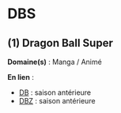 # DBS

## (1) Dragon Ball Super

**Domaine(s)** : Manga / Animé

**En lien** :

+ [DB](db.md) : saison antérieure
+ [DBZ](dbz.md) : saison antérieure
